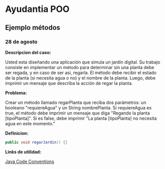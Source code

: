 #  Ayudantia POO
## Ejemplo métodos
### 28 de agosto 

**Descripcion del caso:**

Usted esta diseñando una aplicación que simula un jardín digital. Su trabajo consiste en implementar un metodo para determinar sin una planta debe ser regada, y en caso de ser asi, regarla. 
El método debe recibir el estado de la planta (si necesita agua o no) y el nombre de la planta. Luego, debe imprimir un mensaje que describa la acción de regar la planta.


**Problema:**

Crear un método llamado regarPlanta que reciba dos parámetros: un booleano "requiereAgua"  y un String nombrePlanta. Si requiereAgua es true, el método debe imprimir un mensaje que diga "Regando la planta  [tipoPlanta]". Si es false, debe imprimir "La planta [tipoPlanta] no necesita agua en este momento."

**Definicion:**

```java
public void regarJardin() {}
```

**Links de utilidad:**

[Java Code Conventions](https://www.oracle.com/technetwork/java/codeconventions-150003.pdf)
